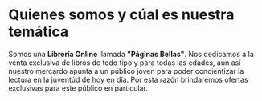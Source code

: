 # Quienes somos y cúal es nuestra temática
Somos una **Librería Online** llamada **"Páginas Bellas"**. Nos dedicamos a la venta exclusiva de libros de todo tipo y para todas las edades, aún así nuestro mercardo apunta a un público jóven para poder concientizar la lectura en la juventúd de hoy en día. Por esta razón brindaremos ofertas exclusivas para este público en particular. 
